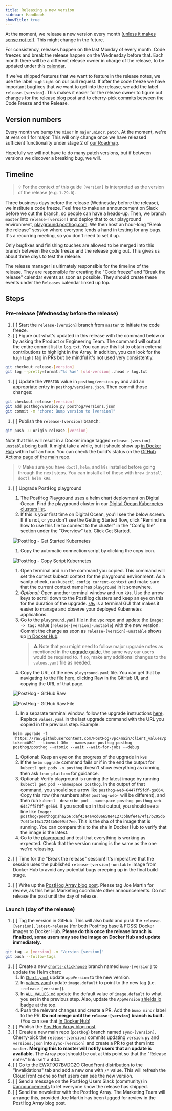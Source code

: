 ```yaml
---
title: Releasing a new version
sidebar: Handbook
showTitle: true
---
```


At the moment, we release a new version every month ([unless it makes sense not to!](/blog/we-ship-whenever)). This might change in the future.

For consistency, releases happen on the last Monday of every month. Code freezes and break the release happen on the Wednesday before that. Each month there will be a different release owner in charge of the release, to be updated under this [calendar](https://calendar.google.com/calendar/embed?src=c_n8hc1iedb0k8gqhuiv83jolm50%40group.calendar.google.com&ctz=America%2FNew_York).

If we've shipped features that we want to feature in the release notes, we use the label `highlight` on our pull request. If after the code freeze we have important bugfixes that we want to get into the release, we add the label `release-[version]`. This makes it easier for the release owner to figure out changes for the release blog post and to cherry-pick commits between the Code Freeze and the Release.

## Version numbers

Every month we bump the `minor` in `major.minor.patch`. At the moment, we're at version 1 for major. This will only change once we have released sufficient functionality under stage 2 of [our Roadmap](/handbook/strategy/roadmap/).

Hopefully we will not have to do many patch versions, but if between versions we discover a breaking bug, we will.

## Timeline

> 💡 For the context of this guide `[version]` is interpreted as the version of the release (e.g. `1.29.0`).

Three business days before the release (Wednesday before the release), we institute a code freeze. Feel free to make an announcement on Slack before we cut the branch, so people can have a heads-up. Then, we branch `master` into `release-[version]` and deploy that to our playground environment, [playground.posthog.com](https://playground.posthog.net/). We then host an hour-long "Break the release" session where everyone lends a hand in testing for any bugs. It's a recurring meeting, so you don't need to set it up.

Only bugfixes and finishing touches are allowed to be merged into this branch between the code freeze and the release going out. This gives us about three days to test the release.

The release manager is ultimately responsible for the timeline of the release. They are responsible for creating the "Code freeze" and "Break the release" calendar events as soon as possible. They should create these events under the `Releases` calendar linked up top.

## Steps

### Pre-release (Wednesday before the release)

1. [ ] Start the `release-[version]` branch from `master` to initiate the code freeze.
1. [ ] Figure out what's updated in this release with the command below or by asking the Product or Engineering Team. The command will output the entire commit list to `log.txt`. You can use this list to obtain external contributions to highlight in the Array. In addition, you can look for the `highlight` tag in PRs but be mindful it's not used very consistently.
  ```bash
  git checkout release-[version]
  git log --pretty=format:"%s %ae" [old-version]..head > log.txt
  ```
1. [ ] Update the `VERSION` value in `posthog/version.py` and add an appropriate entry in `posthog/versions.json`. Then commit those changes:
  ```bash
  git checkout release-[version]
  git add posthog/version.py posthog/versions.json
  git commit -m "chore: Bump version to [version]"
  ```
1. [ ] Publish the `release-[version]` branch:
  ```bash
  git push -u origin release-[version]
  ```
  Note that this will result in a Docker image tagged `release-[version]-unstable` being built. It might take a while, but it should show up [in Docker Hub](https://hub.docker.com/r/posthog/posthog/tags?page=1&name=release) within half an hour. You can check the build's status on the [GitHub Actions page of the main repo](https://github.com/PostHog/posthog/actions/workflows/docker-unstable-image.yml).
  
  > 💡 Make sure you have `doctl`, `helm`, and `k9s` installed before going through the next steps. You can install all of these with `brew install doctl helm k9s`.

1. [ ] Upgrade PostHog playground
    1. The PostHog Playground uses a helm chart deployment on Digital Ocean. Find the playground cluster in our [Digital Ocean Kubernetes clusters list](https://cloud.digitalocean.com/kubernetes/clusters?i=7cfa7c).
    1. If this is your first time on Digital Ocean, you'll see the below screen. If it's not, or you don't see the Getting Started flow, click "Remind me how to use this file to connect to the cluster" in the "Config file" section under the "Overview" tab. Click Get Started.

      ![PostHog - Get Started Kubernetes](../../images/05/digital_ocean_release_01.png)

    1. Copy the automatic connection script by clicking the copy icon.
  
      ![PostHog - Copy Script Kubernetes](../../images/05/digital_ocean_release_02.png)

    1. Open terminal and run the command you copied. This command will set the correct kubectl context for the playground environment. As a sanity check, run `kubectl config current-context` and make sure that the current context name has `playground` in it somewhere.
    1. _Optional:_ Open another terminal window and run `k9s`. Use the arrow keys to scroll down to the PostHog clusters and keep an eye on this for the duration of the upgrade. [`k9s`](https://k9scli.io/) is a terminal GUI that makes it easier to manage and observe your deployed Kubernetes applications.
    1. Go to the [`playground.yaml` file in the `vpc` repo](https://github.com/PostHog/vpc/blob/main/client_values/posthog/playground.yaml) and update the `image: -> tag:` value (`release-[version]-unstable`) with the new version. Commit the change as soon as `release-[version]-unstable` shows up [in Docker Hub](https://hub.docker.com/r/posthog/posthog/tags?page=1&name=release).
        > ⚠️ Note that you might need to follow major upgrade notes as mentioned in the [upgrade guide](https://posthog.com/docs/self-host/deploy/digital-ocean#upgrading-the-chart), the same way our users would be required to. If so, make any additional changes to the `values.yaml` file as needed.
    1. Copy the URL of the new `playground.yaml` file. You can get that by navigating to the file [here](https://github.com/PostHog/vpc/blob/main/client_values/posthog/playground.yaml), clicking Raw in the GitHub UI, and copying the URL of that page.

      ![PostHog - GitHub Raw](../../images/05/release_playground_raw_github.png)

      ![PostHog - GitHub Raw File](../../images/05/release_playground_raw_file.png)
      
    1. In a separate terminal window, follow the upgrade instructions [here](https://posthog.com/docs/self-host/deploy/digital-ocean#upgrading-the-chart). Replace `values.yaml` in the last upgrade command with the URL you copied in the previous step. Example:

      ```shell
      helm upgrade -f 'https://raw.githubusercontent.com/PostHog/vpc/main/client_values/posthog/playground.yaml?token=ABC' --timeout 30m --namespace posthog posthog posthog/posthog --atomic --wait --wait-for-jobs --debug
      ```

    1. Optional: Keep an eye on the progress of the upgrade in `k9s`
    1. If the `helm upgrade` command fails or if in the end the output for `kubectl get pods -n posthog` doesn't show everything as running, then ask `team-platform` for guidance.
    1. Optional: Verify playground is running the latest image by running `kubectl get pod --namespace posthog`. In the output of that command, you should see a row like `posthog-web-6447ff5fdf-gs664`. Copy this row (the numbers after `posthog-web-` will be different), and then run `kubectl  describe pod --namespace posthog posthog-web-6447ff5fdf-gs664`. If you scroll up in that output, you should see a line like `Image: posthog/posthog@sha256:daf43a4a4cd06658e41273bb8fe4a74f17b295d67c6f1e16c17243b5d09af7ee`. This is the sha of the image that is running. You can compare this to the sha in Docker Hub to verify that the image is the latest.
    1. Go to the [playground](https://playground.posthog.net/) and test that everything is working as expected. Check that the version running is the same as the one we're releasing.
1. [ ] Time for the "Break the release" session! It's imperative that the session uses the published `release-[version]-unstable` image from Docker Hub to avoid any potential bugs creeping up in the final build stage.
1. [ ] Write up the [PostHog Array blog post](/handbook/growth/marketing/blog#posthog-array). Please tag Joe Martin for review, as this helps Marketing coordinate other announcements. Do not release the post until the day of release.

### Launch (day of the release)
1. [ ] Tag the version in GitHub. This will also build and push the `release-[version]`, `latest-release` (for both PostHog base & FOSS) Docker images to Docker Hub. **Please do this once the release branch is finalized, some users may see the image on Docker Hub and update immediately.**
  ```bash
  git tag -a [version] -m "Version [version]"
  git push --follow-tags
  ```
1. [ ] Create a new [`charts-clickhouse`](https://github.com/PostHog/charts-clickhouse) branch named `bump-[version]` to update the Helm chart:
    1. In [`Chart.yaml`](https://github.com/PostHog/charts-clickhouse/blob/main/charts/posthog/Chart.yaml) update `appVersion` to the new version.
    1. In [values.yaml](https://github.com/PostHog/charts-clickhouse/blob/main/charts/posthog/values.yaml) update `image.default` to point to the new tag (i.e. `:release-[version]`).
    1. In [`ALL_VALUES.md`](https://github.com/PostHog/charts-clickhouse/blob/main/charts/posthog/ALL_VALUES.md) update the default value of `image.default` to what you set in the previous step. Also, update the `AppVersion` [shields.io](https://shields.io/) badge at the top.
    1. Push the relevant changes and create a PR. Add the `bump minor` label to the PR. **Do not merge until the `release-[version]` branch is built.** (You can see that [in Docker Hub](https://hub.docker.com/r/posthog/posthog/tags?page=1&name=release-))
1. [ ] Publish the [PostHog Array blog post](/handbook/growth/marketing/blog#posthog-array).
1. [ ] Create a new main repo (`posthog`) branch named `sync-[version]`. Cherry-pick the `release-[version]` commits updating `version.py` and `versions.json` into `sync-[version]` and create a PR to get them into `master`. **Merging this to master will notify users that an update is available.** The Array post should be out at this point so that the "Release notes" link isn't a 404.
1. [ ] Go to the [EWXT9O7BVDC2O](https://us-east-1.console.aws.amazon.com/cloudfront/v3/home?region=us-east-2#/distributions/EWXT9O7BVDC2O) CloudFront distribution to the "Invalidations" tab and add a new one with `/*` value. This will refresh the CloudFront cache so that users can see the new version.
1. [ ] Send a message on the PostHog Users Slack (community) in [#announcements](https://posthogusers.slack.com/archives/CT7HXDEG3) to let everyone know the release has shipped.
1. [ ] Send the newsletter with the PostHog Array. The Marketing Team will arrange this, provided Joe Martin has been tagged for review in the PostHog Array blog post. 
